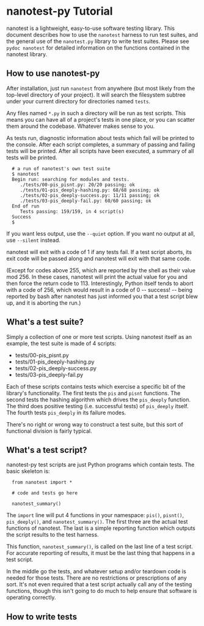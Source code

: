 nanotest-py Tutorial
====================

nanotest is a lightweight, easy-to-use software testing library. This
document describes how to use the `nanotest` harness to run test
suites, and the general use of the `nanotest.py` library to write test
suites. Please see `pydoc nanotest` for detailed information on the
functions contained in the nanotest library.


How to use nanotest-py
----------------------

After installation, just run `nanotest` from anywhere (but most likely
from the top-level directory of your project). It will search the
filesystem subtree under your current directory for directories named
`tests`.

Any files named `*.py` in such a directory will be run as test
scripts. This means you can have all of a project's tests in one
place, or you can scatter them around the codebase. Whatever makes
sense to you.

As tests run, diagnostic information about tests which fail will be
printed to the console. After each script completes, a summary of
passing and failing tests will be printed. After all scripts have been
executed, a summary of all tests will be printed.

```
  # a run of nanotest's own test suite
  $ nanotest
  Begin run: searching for modules and tests.
     ./tests/00-pis_pisnt.py: 20/20 passing; ok
     ./tests/01-pis_deeply-hashing.py: 68/68 passing; ok
     ./tests/02-pis_deeply-success.py: 11/11 passing; ok
     ./tests/03-pis_deeply-fail.py: 60/60 passing; ok
  End of run
     Tests passing: 159/159, in 4 script(s)
  Success
  $
```

If you want less output, use the `--quiet` option. If you want no
output at all, use `--silent` instead.

nanotest will exit with a code of 1 if any tests fail. If a test
script aborts, its exit code will be passed along and nanotest will
exit with that same code.

(Except for codes above 255, which are reported by the shell as their
value mod 256. In these cases, nanotest will print the actual value
for you and then force the return code to 113. Interestingly, Python
itself tends to abort with a code of 256, which would result in a code
of 0 -- success! -- being reported by bash after nanotest has just
informed you that a test script blew up, and it is aborting the run.)


What's a test suite?
--------------------

Simply a collection of one or more test scripts. Using nanotest itself
as an example, the test suite is made of 4 scripts:

* tests/00-pis_pisnt.py
* tests/01-pis_deeply-hashing.py
* tests/02-pis_deeply-success.py
* tests/03-pis_deeply-fail.py

Each of these scripts contains tests which exercise a specific bit of
the library's functionality. The first tests the `pis` and `pisnt`
functions. The second tests the hashing algorithm which drives the
`pis_deeply` function. The third does positive testing
(i.e. successful tests) of `pis_deeply` itself. The fourth tests
`pis_deeply` in its failure modes.

There's no right or wrong way to construct a test suite, but this sort
of functional division is fairly typical.


What's a test script?
---------------------

nanotest-py test scripts are just Python programs which contain
tests. The basic skeleton is:

```
  from nanotest import *

  # code and tests go here

  nanotest_summary()
```

The `import` line will put 4 functions in your namespace: `pis()`,
`pisnt()`, `pis_deeply()`, and `nanotest_summary()`. The first three
are the actual test functions of nanotest. The last is a simple
reporting function which outputs the script results to the test
harness.

This function, `nanotest_summary()`, is called on the last line of a
test script. For accurate reporting of results, it must be the last
thing that happens in a test script.

In the middle go the tests, and whatever setup and/or teardown code is
needed for those tests. There are no restrictions or prescriptions of
any sort. It's not even required that a test script actually call any
of the testing functions, though this isn't going to do much to help
ensure that software is operating correctly.


How to write tests
------------------

